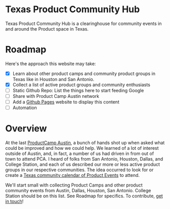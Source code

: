 # Texas Product Community Hub

Texas Product Community Hub is a clearinghouse for community events in and around the Product space in Texas.

# Roadmap

Here's the approach this website may take:

- [x] Learn about other product camps and community product groups in Texas like in Houston and San Antonio.
- [x] Collect a list of active product groups and community enthusiasts
- [ ] Static Github Repo: List the things here to start feeding Google
- [ ] Share with Product Camp Austin network
- [ ] Add a [Github Pages](https://pages.github.com/) website to display this content
- [ ] Automation

# Overview

At the last [ProductCamp Austin](https://www.productcampaustin.org/), a bunch of hands shot up when asked what could be improved and how we could help. We learned of a lot of interest outside of Austin, and, in fact, a number of us had driven in from out of town to attend PCA. I heard of folks from San Antonio, Houston, Dallas, and College Station, and each of us described our more or less active product groups in our respective communities. The idea occurred to look for or create a [Texas community calendar of Product Events](https://www.productcampaustin.org/) to attend.

We'll start small with collecting Product Camps and other product community events from Austin, Dallas, Houston, San Antonio. College Station should be on this list. See Roadmap for specifics. To contribute, [get in touch](https://www.linkedin.com/company/pocketpm)!
